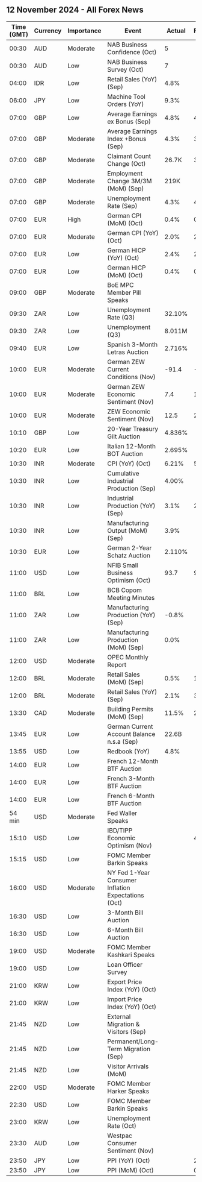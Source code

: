 ## 12 November 2024 - All Forex News

| Time (GMT) | Currency | Importance | Event | Actual | Forecast | Previous |
|------|----------|------------|-------|--------|----------|----------|
| 00:30 | AUD | Moderate | NAB Business Confidence (Oct) | 5 |  | -2 |
| 00:30 | AUD | Low | NAB Business Survey (Oct) | 7 |  | 7 |
| 04:00 | IDR | Low | Retail Sales (YoY) (Sep) | 4.8% |  | 5.8% |
| 06:00 | JPY | Low | Machine Tool Orders (YoY) | 9.3% |  | -6.5% |
| 07:00 | GBP | Low | Average Earnings ex Bonus (Sep) | 4.8% | 4.7% | 4.9% |
| 07:00 | GBP | Moderate | Average Earnings Index +Bonus (Sep) | 4.3% | 3.9% | 3.9% |
| 07:00 | GBP | Moderate | Claimant Count Change (Oct) | 26.7K | 30.5K | 10.1K |
| 07:00 | GBP | Moderate | Employment Change 3M/3M (MoM) (Sep) | 219K |  | 373K |
| 07:00 | GBP | Moderate | Unemployment Rate (Sep) | 4.3% | 4.1% | 4.0% |
| 07:00 | EUR | High | German CPI (MoM) (Oct) | 0.4% | 0.4% | 0.0% |
| 07:00 | EUR | Moderate | German CPI (YoY) (Oct) | 2.0% | 2.0% | 1.6% |
| 07:00 | EUR | Low | German HICP (YoY) (Oct) | 2.4% | 2.4% | 1.8% |
| 07:00 | EUR | Low | German HICP (MoM) (Oct) | 0.4% | 0.4% | -0.1% |
| 09:00 | GBP | Moderate | BoE MPC Member Pill Speaks |  |  |  |
| 09:30 | ZAR | Low | Unemployment Rate (Q3) | 32.10% |  | 33.50% |
| 09:30 | ZAR | Low | Unemployment (Q3) | 8.011M |  | 8.384M |
| 09:40 | EUR | Low | Spanish 3-Month Letras Auction | 2.716% |  | 3.054% |
| 10:00 | EUR | Moderate | German ZEW Current Conditions (Nov) | -91.4 | -86.0 | -86.9 |
| 10:00 | EUR | Moderate | German ZEW Economic Sentiment (Nov) | 7.4 | 13.2 | 13.1 |
| 10:00 | EUR | Moderate | ZEW Economic Sentiment (Nov) | 12.5 | 20.5 | 20.1 |
| 10:10 | GBP | Low | 20-Year Treasury Gilt Auction | 4.836% |  | 4.421% |
| 10:20 | EUR | Low | Italian 12-Month BOT Auction | 2.695% |  | 2.859% |
| 10:30 | INR | Moderate | CPI (YoY) (Oct) | 6.21% | 5.81% | 5.49% |
| 10:30 | INR | Low | Cumulative Industrial Production (Sep) | 4.00% |  | 4.20% |
| 10:30 | INR | Low | Industrial Production (YoY) (Sep) | 3.1% | 2.5% | -0.1% |
| 10:30 | INR | Low | Manufacturing Output (MoM) (Sep) | 3.9% |  | 1.0% |
| 10:30 | EUR | Low | German 2-Year Schatz Auction | 2.110% |  | 2.160% |
| 11:00 | USD | Low | NFIB Small Business Optimism (Oct) | 93.7 | 91.9 | 91.5 |
| 11:00 | BRL | Low | BCB Copom Meeting Minutes |  |  |  |
| 11:00 | ZAR | Low | Manufacturing Production (YoY) (Sep) | -0.8% |  | -0.8% |
| 11:00 | ZAR | Low | Manufacturing Production (MoM) (Sep) | 0.0% |  | -0.7% |
| 12:00 | USD | Moderate | OPEC Monthly Report |  |  |  |
| 12:00 | BRL | Moderate | Retail Sales (MoM) (Sep) | 0.5% | 1.1% | -0.2% |
| 12:00 | BRL | Moderate | Retail Sales (YoY) (Sep) | 2.1% | 3.6% | 5.3% |
| 13:30 | CAD | Moderate | Building Permits (MoM) (Sep) | 11.5% | 2.9% | -6.3% |
| 13:45 | EUR | Low | German Current Account Balance n.s.a (Sep) | 22.6B |  | 17.1B |
| 13:55 | USD | Low | Redbook (YoY) | 4.8% |  | 6.0% |
| 14:00 | EUR | Low | French 12-Month BTF Auction |  |  | 2.647% |
| 14:00 | EUR | Low | French 3-Month BTF Auction |  |  | 3.085% |
| 14:00 | EUR | Low | French 6-Month BTF Auction |  |  | 2.892% |
| 54 min | USD | Moderate | Fed Waller Speaks |  |  |  |
| 15:10 | USD | Low | IBD/TIPP Economic Optimism (Nov) |  | 47.3 | 46.9 |
| 15:15 | USD | Low | FOMC Member Barkin Speaks |  |  |  |
| 16:00 | USD | Moderate | NY Fed 1-Year Consumer Inflation Expectations (Oct) |  |  | 3.0% |
| 16:30 | USD | Low | 3-Month Bill Auction |  |  | 4.440% |
| 16:30 | USD | Low | 6-Month Bill Auction |  |  | 4.260% |
| 19:00 | USD | Moderate | FOMC Member Kashkari Speaks |  |  |  |
| 19:00 | USD | Low | Loan Officer Survey |  |  |  |
| 21:00 | KRW | Low | Export Price Index (YoY) (Oct) |  |  | 1.2% |
| 21:00 | KRW | Low | Import Price Index (YoY) (Oct) |  |  | -3.3% |
| 21:45 | NZD | Low | External Migration & Visitors (Sep) |  |  | 3.60% |
| 21:45 | NZD | Low | Permanent/Long-Term Migration (Sep) |  |  | 1,840 |
| 21:45 | NZD | Low | Visitor Arrivals (MoM) |  |  | -4.3% |
| 22:00 | USD | Moderate | FOMC Member Harker Speaks |  |  |  |
| 22:30 | USD | Low | FOMC Member Barkin Speaks |  |  |  |
| 23:00 | KRW | Low | Unemployment Rate (Oct) |  |  | 2.5% |
| 23:30 | AUD | Low | Westpac Consumer Sentiment (Nov) |  |  | 6.2% |
| 23:50 | JPY | Low | PPI (YoY) (Oct) |  | 2.9% | 2.8% |
| 23:50 | JPY | Low | PPI (MoM) (Oct) |  | 0.0% | 0.0% |
